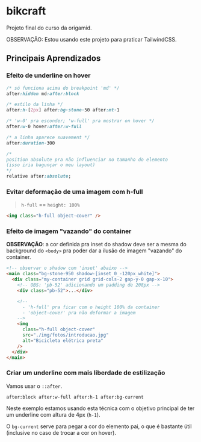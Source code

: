 # bikcraft

Projeto final do curso da origamid.

OBSERVAÇÃO: Estou usando este projeto para praticar TailwindCSS.

## Principais Aprendizados

### Efeito de underline on hover

```css
/* só funciona acima do breakpoint 'md' */
after:hidden md:after:block

/* estilo da linha */
after:h-[2px] after:bg-stone-50 after:mt-1

/* 'w-0' pra esconder; 'w-full' pra mostrar on hover */
after:w-0 hover:after:w-full

/* a linha aparece suavement */
after:duration-300

/*
position absolute pra não influenciar no tamanho do elemento
(isso iria bagunçar o meu layout)
*/
relative after:absolute;
```

### Evitar deformação de uma imagem com h-full

> `h-full` == `height: 100%`

```html
<img class="h-full object-cover" />
```

### Efeito de imagem "vazando" do container

**OBSERVAÇÃO**: a cor definida pra inset do shadow deve ser a mesma do
background do `<body>` pra poder dar a ilusão de imagem "vazando" do container.

```html
<!-- observar o shadow com 'inset' abaixo -->
<main class="bg-stone-950 shadow-[inset_0_-120px_white]">
  <div class="my-container grid grid-cols-2 gap-y-0 gap-x-10">
    <!-- OBS: 'pb-52' adicionando um padding de 208px -->
    <div class="pb-52">...</div>

    <!--
      - 'h-full' pra ficar com o height 100% da container
      - 'object-cover' pra não deformar a imagem
    -->
    <img
      class="h-full object-cover"
      src="./img/fotos/introducao.jpg"
      alt="Bicicleta elétrica preta"
    />
  </div>
</main>
```

### Criar um underline com mais liberdade de estilização

Vamos usar o `::after`.

```
after:block after:w-full after:h-1 after:bg-current
```

Neste exemplo estamos usando esta técnica com o objetivo
principal de ter um underline com altura de 4px (`h-1`).

O `bg-current` serve para pegar a cor do elemento pai, o que é bastante útil
(inclusive no caso de trocar a cor on hover).
